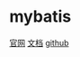 # mybatis
[官网](https://baomidou.com/)
[文档](https://baomidou.com/introduce/)
[github](https://github.com/baomidou/mybatis-plus)
